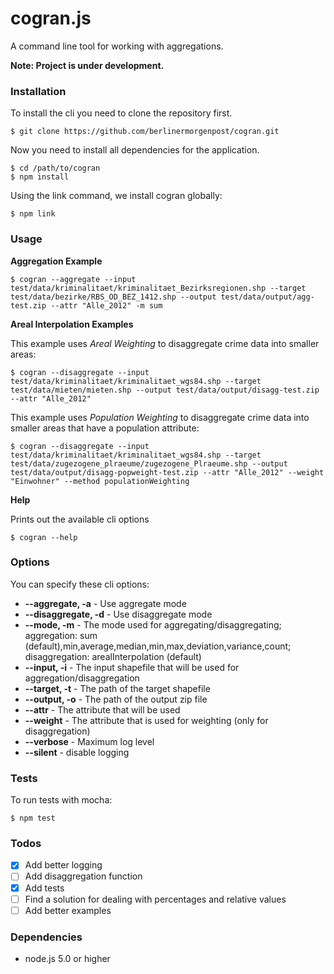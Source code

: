 # cogran.js

A command line tool for working with aggregations.

**Note: Project is under development.**


### Installation

To install the cli you need to clone the repository first.

```
$ git clone https://github.com/berlinermorgenpost/cogran.git
```

Now you need to install all dependencies for the application.

```
$ cd /path/to/cogran
$ npm install
```

Using the link command, we install cogran globally:

```
$ npm link
```

### Usage

**Aggregation Example**

```
$ cogran --aggregate --input test/data/kriminalitaet/kriminalitaet_Bezirksregionen.shp --target test/data/bezirke/RBS_OD_BEZ_1412.shp --output test/data/output/agg-test.zip --attr "Alle_2012" -m sum
```

**Areal Interpolation Examples**

This example uses *Areal Weighting* to disaggregate crime data into smaller areas:

```
$ cogran --disaggregate --input test/data/kriminalitaet/kriminalitaet_wgs84.shp --target test/data/mieten/mieten.shp --output test/data/output/disagg-test.zip --attr "Alle_2012"
```

This example uses *Population Weighting* to disaggregate crime data into smaller areas that have a population attribute:

```
$ cogran --disaggregate --input test/data/kriminalitaet/kriminalitaet_wgs84.shp --target test/data/zugezogene_plraeume/zugezogene_Plraeume.shp --output test/data/output/disagg-popweight-test.zip --attr "Alle_2012" --weight "Einwohner" --method populationWeighting
```

**Help**

Prints out the available cli options

```
$ cogran --help
```


### Options

You can specify these cli options:

* **--aggregate, -a** - Use aggregate mode
* **--disaggregate, -d** - Use disaggregate mode
* **--mode, -m** - The mode used for aggregating/disaggregating; aggregation: sum (default),min,average,median,min,max,deviation,variance,count; disaggregation: arealInterpolation (default)
* **--input, -i** - The input shapefile that will be used for aggregation/disaggregation
* **--target, -t** - The path of the target shapefile
* **--output, -o** - The path of the output zip file
* **--attr** - The attribute that will be used
* **--weight** - The attribute that is used for weighting (only for disaggregation)
* **--verbose** - Maximum log level
* **--silent** - disable logging

### Tests

To run tests with mocha:

```
$ npm test
```

### Todos

* [x] Add better logging
* [ ] Add disaggregation function
* [x] Add tests
* [ ] Find a solution for dealing with percentages and relative values
* [ ] Add better examples

### Dependencies

* node.js 5.0 or higher
